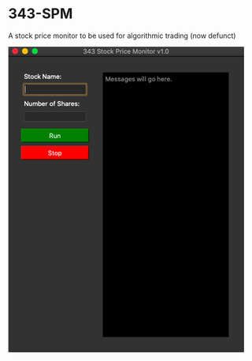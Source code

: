 # 343-SPM
A stock price monitor to be used for algorithmic trading (now defunct)

![Screenshot of GUI](https://github.com/lrbn86/343-SPM/blob/master/Screenshot.png)
